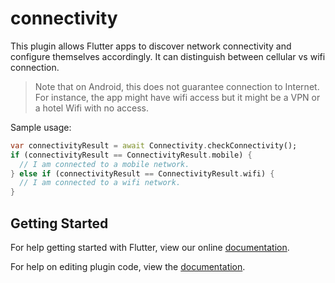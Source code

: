 # connectivity

This plugin allows Flutter apps to discover network connectivity and configure
themselves accordingly. It can distinguish between cellular vs wifi connection.

> Note that on Android, this does not guarantee connection to Internet. For instance,
the app might have wifi access but it might be a VPN or a hotel Wifi with no access.

Sample usage:

```dart
var connectivityResult = await Connectivity.checkConnectivity();
if (connectivityResult == ConnectivityResult.mobile) {
  // I am connected to a mobile network.
} else if (connectivityResult == ConnectivityResult.wifi) {
  // I am connected to a wifi network.
}
```

## Getting Started

For help getting started with Flutter, view our online
[documentation](http://flutter.io/).

For help on editing plugin code, view the [documentation](https://flutter.io/platform-plugins/#edit-code).
